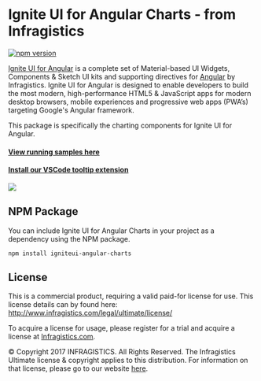 # Ignite UI for Angular Charts - from Infragistics
 [![npm version](https://badge.fury.io/js/igniteui-angular-charts.svg)](https://badge.fury.io/js/igniteui-angular-charts)

[Ignite UI for Angular](https://www.infragistics.com/products/ignite-ui-angular) is a complete set of Material-based UI Widgets, Components & Sketch UI kits and supporting directives for [Angular](https://angular.io/) by Infragistics.  Ignite UI for Angular is designed to enable developers to build the most modern, high-performance HTML5 & JavaScript apps for modern desktop browsers, mobile experiences and progressive web apps (PWA’s) targeting Google's Angular framework.  

This package is specifically the charting components for Ignite UI for Angular.

#### [**View running samples here**](https://www.infragistics.com/products/ignite-ui-angular/angular/components/grid.html)

#### [**Install our VSCode tooltip extension**](https://marketplace.visualstudio.com/items?itemName=Infragistics.igniteui-angular-tooltips)
![](https://dl.infragistics.com/tools/extensions/angular-tooltips/tooltip_preview.gif)

## NPM Package

You can include Ignite UI for Angular Charts in your project as a dependency using the NPM package.

`npm install igniteui-angular-charts`

## License
This is a commercial product, requiring a valid paid-for license for use. This license details can by found here: http://www.infragistics.com/legal/ultimate/license/

To acquire a license for usage, please register for a trial and acquire a license at [Infragistics.com](https://www.infragistics.com).

© Copyright 2017 INFRAGISTICS. All Rights Reserved.  The Infragistics Ultimate license & copyright applies to this distribution.  For information on that license, please go to our website [here](https://www.infragistics.com/legal/license).
